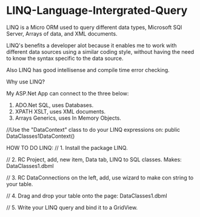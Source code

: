 # LINQ-Language-Intergrated-Query
LINQ is a Micro ORM used to query different data types, Microsoft SQl Server, Arrays of data, and XML documents.

LINQ's benefits a developer alot because it enables me to work with different data sources using a similar coding style, without having the need to know the syntax specific to the data source. 

Also LINQ has good intellisense and compile time error checking. 

Why use LINQ?

My ASP.Net App can connect to the three below:

1. ADO.Net SQL, uses Databases.
2. XPATH XSLT, uses XML documents.
3. Arrays Generics, uses In Memory Objects.


//Use the "DataContext" class to do your LINQ expressions on:
public DataClasses1DataContext()

HOW TO DO LINQ:
// 1. Install the package LINQ.

// 2. RC Project, add, new item, Data tab, LINQ to SQL classes. Makes: DataClasses1.dbml

// 3. RC DataConnections on the left, add, use wizard to make con string to your table.

// 4. Drag and drop your table onto the page: DataClasses1.dbml

// 5. Write your LINQ query and bind it to a GridView.
